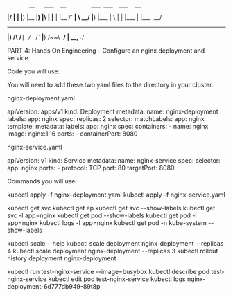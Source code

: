            __   ___  __        ___ ___  ___  __  
|__/ |  | |__) |__  |__) |\ | |__   |  |__  /__` 
|  \ \__/ |__) |___ |  \ | \| |___  |  |___ .__/ 
 __        __     __   __  
|__)  /\  /__` | /  ` /__` 
|__) /~~\ .__/ | \__, .__/ 
                           

PART 4: Hands On Engineering - Configure an nginx deployment and service

Code you will use:

You will need to add these two yaml files to the directory in your cluster.



nginx-deployment.yaml



apiVersion: apps/v1
kind: Deployment
metadata:
  name: nginx-deployment
  labels:
    app: nginx
spec:
  replicas: 2
  selector:
    matchLabels:
      app: nginx
  template:
    metadata:
      labels:
        app: nginx
    spec:
      containers:
      - name: nginx
        image: nginx:1.16
        ports:
        - containerPort: 8080



nginx-service.yaml



apiVersion: v1
kind: Service
metadata:
  name: nginx-service
spec:
  selector:
    app: nginx
  ports:
    - protocol: TCP
      port: 80
      targetPort: 8080



Commands you will use:



kubectl apply -f nginx-deployment.yaml
kubectl apply -f nginx-service.yaml

kubectl get svc
kubectl get ep
kubectl get svc --show-labels
kubectl get svc -l app=nginx 
kubectl get pod --show-labels
kubectl get pod -l app=nginx
kubectl logs -l app=nginx
kubectl get pod -n kube-system --show-labels

kubectl scale --help
kubectl scale deployment nginx-deployment --replicas 4
kubectl scale deployment nginx-deployment --replicas 3
kubectl rollout history deployment nginx-deployment

kubectl run test-nginx-service --image=busybox
kubectl describe pod test-nginx-service
kubectl edit pod test-nginx-service
kubectl logs nginx-deployment-6d777db949-89t8p 